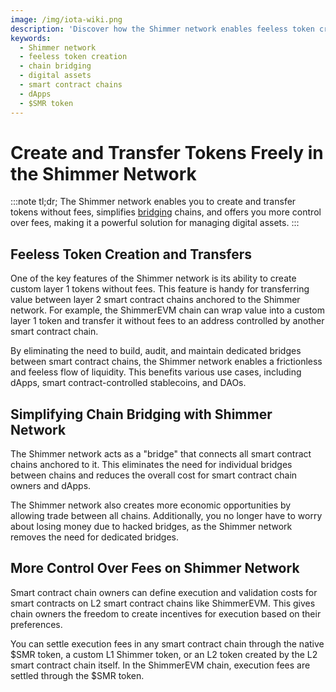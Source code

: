 ```yaml
---
image: /img/iota-wiki.png
description: 'Discover how the Shimmer network enables feeless token creation and transfers, simplifies chain bridging, and offers more control over fees, revolutionizing the management of digital assets.'
keywords:
  - Shimmer network
  - feeless token creation
  - chain bridging
  - digital assets
  - smart contract chains
  - dApps
  - $SMR token
---
```


# Create and Transfer Tokens Freely in the Shimmer Network

:::note tl;dr;
The Shimmer network enables you to create and transfer tokens without fees, simplifies [bridging](bridging.md) chains, and offers you
more control over fees, making it a powerful solution for managing digital assets.
:::

## Feeless Token Creation and Transfers

One of the key features of the Shimmer network is its ability to create custom layer 1 tokens without fees. This feature
is handy for transferring value between layer 2 smart contract chains anchored to the Shimmer network. For
example, the ShimmerEVM chain can wrap value into a custom layer 1 token and transfer it without fees to an address
controlled by another smart contract chain.

By eliminating the need to build, audit, and maintain dedicated bridges between smart contract chains, the Shimmer
network enables a frictionless and feeless flow of liquidity. This benefits various use cases, including dApps,
smart contract-controlled stablecoins, and DAOs.

## Simplifying Chain Bridging with Shimmer Network

The Shimmer network acts as a "bridge" that connects all smart contract chains anchored to it. This eliminates the need
for individual bridges between chains and reduces the overall cost for smart contract chain owners and dApps.

The Shimmer network also creates more economic opportunities by allowing trade between all chains. Additionally, you no
longer have to worry about losing money due to hacked bridges, as the Shimmer network removes the need for dedicated
bridges.

## More Control Over Fees on Shimmer Network

Smart contract chain owners can define execution and validation costs for smart contracts on L2 smart
contract chains like ShimmerEVM. This gives chain owners the freedom to create incentives for execution based on their
preferences.

You can settle execution fees in any smart contract chain through the native $SMR token, a custom L1 Shimmer token, or
an L2 token created by the L2 smart contract chain itself. In the ShimmerEVM chain, execution fees are settled through
the $SMR token.
